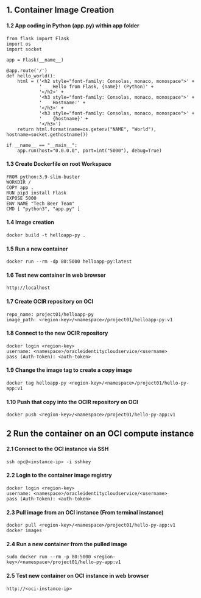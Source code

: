 ## 1. Container Image Creation
#### 1.2 App coding in Python (app.py) within app folder
```
from flask import Flask
import os
import socket

app = Flask(__name__)

@app.route('/')
def hello_world():
    html = ('<h2 style="font-family: Consolas, monaco, monospace">' +
            '    Hello from Flask, {name}! (Python)' +
            '</h2>' +
            '<h3 style="font-family: Consolas, monaco, monospace">' +
            '    Hostname:' +
            '</h3>' +
            '<h3 style="font-family: Consolas, monaco, monospace">' +
            '    {hostname}' +
            '</h3>')
    return html.format(name=os.getenv("NAME", "World"), hostname=socket.gethostname())

if __name__ == "__main__":
    app.run(host="0.0.0.0", port=int("5000"), debug=True)
```

#### 1.3 Create Dockerfile on root Workspace
```
FROM python:3.9-slim-buster
WORKDIR /
COPY app .
RUN pip3 install Flask
EXPOSE 5000
ENV NAME "Tech Beer Team"
CMD [ "python3", "app.py" ]
```

#### 1.4 Image creation
```
docker build -t helloapp-py .
```

#### 1.5 Run a new container
```
docker run --rm -dp 80:5000 helloapp-py:latest
```

#### 1.6 Test new container in web browser
```
http://localhost
```

#### 1.7 Create OCIR repository on OCI
```
repo_name: project01/helloapp-py
image_path: <region-key>/<namespace>/project01/helloapp-py:v1
```

#### 1.8 Connect to the new OCIR repository
```
docker login <region-key>
username: <namespace>/oracleidentitycloudservice/<username>
pass (Auth-Token): <auth-token>
```

#### 1.9 Change the image tag to create a copy image
```
docker tag helloapp-py <region-key>/<namespace>/project01/hello-py-app:v1
```

#### 1.10 Push that copy into the OCIR repository on OCI
```
docker push <region-key>/<namespace>/project01/hello-py-app:v1
```

## 2 Run the container on an OCI compute instance
#### 2.1 Connect to the OCI instance via SSH
```
ssh opc@<instance-ip> -i sshkey
```

#### 2.2 Login to the container image registry
```
docker login <region-key>
username: <namespace>/oracleidentitycloudservice/<username>
pass (Auth-Token): <auth-token>
```

#### 2.3 Pull image from an OCI instance (From terminal instance)
```
docker pull <region-key>/<namespace>/project01/hello-py-app:v1
docker images
```

#### 2.4 Run a new container from the pulled image
```
sudo docker run --rm -p 80:5000 <region-key>/<namespace>/project01/hello-py-app:v1
```

#### 2.5 Test new container on OCI instance in web browser
```
http://<oci-instance-ip>
```